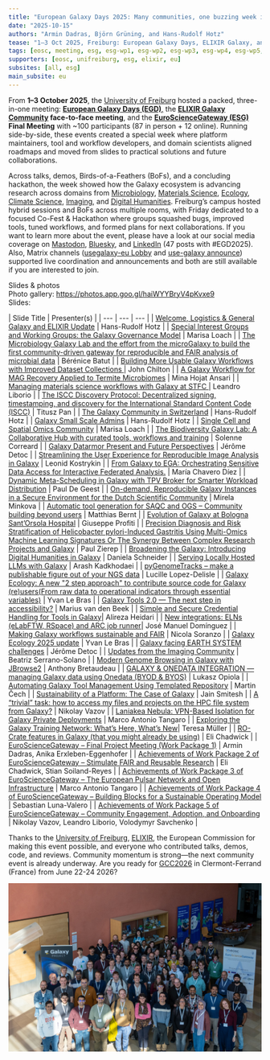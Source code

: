 ```yaml
---
title: "European Galaxy Days 2025: Many communities, one buzzing week in Freiburg"
date: "2025-10-15"
authors: "Armin Dadras, Björn Grüning, and Hans-Rudolf Hotz"
tease: "1–3 Oct 2025, Freiburg: European Galaxy Days, ELIXIR Galaxy, and EuroScienceGateway members convened to align roadmaps and turn plans into solutions, tools, and workflows through talks, demos, and a CoFest."
tags: [eosc, meeting, esg, esg-wp1, esg-wp2, esg-wp3, esg-wp4, esg-wp5, conference, egd]
supporters: [eosc, unifreiburg, esg, elixir, eu]
subsites: [all, esg]
main_subsite: eu
---
```

From **1–3 October 2025**, the [University of Freiburg](https://uni-freiburg.de/en/) hosted a packed, three-in-one meeting: [**European Galaxy Days (EGD)**,](https://galaxyproject.org/events/2025-10-01-egd2025/) the **[ELIXIR Galaxy Community](https://elixir-europe.org/communities/galaxy) face-to-face meeting**, and the **[EuroScienceGateway (ESG)](https://galaxyproject.org/projects/esg/) Final Meeting** with ~100 participants (87 in person + 12 online). Running side-by-side, these events created a special week where platform maintainers, tool and workflow developers, and domain scientists aligned roadmaps and moved from slides to practical solutions and future collaborations.

Across talks, demos, Birds-of-a-Feathers (BoFs), and a concluding hackathon, the week showed how the Galaxy ecosystem is advancing research across domains from [Microbiology](https://microbiology.usegalaxy.org/), [Materials Science](https://materials.usegalaxy.eu/), [Ecology](https://ecology.usegalaxy.eu/), [Climate Science](https://climate.usegalaxy.eu/), [Imaging](https://imaging.usegalaxy.eu/), and [Digital Humanities](https://galaxyproject.org/community/sig/digital-humanities/). Freiburg’s campus hosted hybrid sessions and BoFs across multiple rooms, with Friday dedicated to a focused Co-Fest & Hackathon where groups squashed bugs, improved tools, tuned workflows, and formed plans for next collaborations. If you want to learn more about the event, please have a look at our social media coverage on [Mastodon](https://mastodon.social/tags/EGD2025), [Bluesky](https://bsky.app/hashtag/EGD2025?author=galaxyproject.bsky.social), and [LinkedIn](https://www.linkedin.com/search/results/all/?keywords=%23egd2025&origin=HASH_TAG_FROM_FEED&sid=kCg) (47 posts with #EGD2025). Also, Matrix channels ([usegalaxy-eu Lobby](https://matrix.to/#/#usegalaxy-eu_Lobby:gitter.im) and [use-galaxy announce](https://matrix.to/#/!ArjKhGljVCmzqxhauY:matrix.org?via=matrix.org&via=matrix.uni-freiburg.de&via=t2bot.io)) supported live coordination and announcements and both are still available if you are interested to join.

Slides & photos
<br>
Photo gallery: https://photos.app.goo.gl/haiWYYBryV4pKvxe9
<br>
Slides: 

| Slide Title | Presenter(s) |
| --- | --- | --- |
| [Welcome, Logistics & General Galaxy and ELIXIR Update](https://f1000research.com/slides/14-1066) | Hans-Rudolf Hotz |
| [Special Interest Groups and Working Groups: the Galaxy Governance Model](https://f1000research.com/slides/14-1067) | Marisa Loach |
| [The Microbiology Galaxy Lab and the effort from the microGalaxy to build the first community-driven gateway for reproducible and FAIR analysis of microbial data](https://f1000research.com/slides/14-1021) | Bérénice Batut |
| [Building More Usable Galaxy Workflows with Improved Dataset Collections ](https://f1000research.com/slides/14-1069)| John Chilton |
| [A Galaxy Workflow for MAG Recovery Applied to Termite Microbiomes](https://f1000research.com/slides/14-1070) | Mina Hojat Ansari |
| [Managing materials science workflows with Galaxy at STFC ](https://f1000research.com/slides/14-1071)| Leandro Liborio |
| [The ISCC Discovery Protocol: Decentralized signing, timestamping, and discovery for the International Standard Content Code (ISCC)](https://f1000research.com/slides/14-1072) | Titusz Pan |
| [The Galaxy Community in Switzerland](https://f1000research.com/slides/14-1073) | Hans-Rudolf Hotz |
| [Galaxy Small Scale Admins](https://f1000research.com/slides/14-1074) | Hans-Rudolf Hotz |
| [Single Cell and Spatial Omics Community](https://f1000research.com/slides/14-1075) | Marisa Loach |
| [The Biodiversity Galaxy Lab: A Collaborative Hub with curated tools, workflows and training](https://f1000research.com/slides/14-1076) | Solenne Correard |
| [Galaxy Datarmor Present and Future Perspectives](https://f1000research.com/slides/14-1077) | Jérôme Detoc |
| [Streamlining the User Experience for Reproducible Image Analysis in Galaxy](https://f1000research.com/slides/14-1080) | Leonid Kostrykin |
| [From Galaxy to EGA: Orchestrating Sensitive Data Access for Interactive Federated Analysis.](https://f1000research.com/slides/14-1081) | María Chavero Díez |
| [Dynamic Meta-Scheduling in Galaxy with TPV Broker for Smarter Workload Distribution](https://f1000research.com/slides/14-1082) | Paul De Geest |
| [On-demand, Reproducible Galaxy Instances in a Secure Environment for the Dutch Scientific Community](https://f1000research.com/slides/14-1083) | Mirela Minkova |
| [Automatic tool generation for SAQC and OGS – Community building beyond users](https://f1000research.com/slides/14-1084) | Matthias Bernt |
| [Evolution of Galaxy at Bologna Sant’Orsola Hospital](https://f1000research.com/slides/14-1085) | Giuseppe Profiti |
| [Precision Diagnosis and Risk Stratification of Helicobacter pylori-Induced Gastritis Using Multi-Omics Machine Learning Signatures Or The Synergy Between Complex Research Projects and Galaxy](https://f1000research.com/slides/14-1086) | Paul Zierep |
| [Broadening the Galaxy: Introducing Digital Humanities in Galaxy](https://f1000research.com/slides/14-1087) | Daniela Schneider |
| [Serving Locally Hosted LLMs with Galaxy](https://f1000research.com/slides/14-1088) | Arash Kadkhodaei |
| [pyGenomeTracks – make a publishable figure out of your NGS data](https://f1000research.com/slides/14-1089) | Lucille Lopez-Delisle |
| [Galaxy Ecology: A new "2 step approach" to contribute source code for Galaxy (re)users(From raw data to operational indicators through essential variables)](https://f1000research.com/slides/14-1090) | Yvan Le Bras |
| [Galaxy Tools 2.0 — The next step in accessibility?](https://f1000research.com/slides/14-1091) | Marius van den Beek |
| [Simple and Secure Credential Handling for Tools in Galaxy](https://f1000research.com/slides/14-1092)| Alireza Heidari |
| [New integrations: ELNs (eLabFTW, RSpace) and ARC job runner](https://f1000research.com/slides/14-1093)| José Manuel Domínguez |
| [Making Galaxy workflows sustainable and FAIR](https://f1000research.com/slides/14-1094) | Nicola Soranzo |
| [Galaxy Ecology 2025 update](https://f1000research.com/slides/14-1095) | Yvan Le Bras |
| [Galaxy facing EARTH SYSTEM challenges](https://f1000research.com/slides/14-1096) | Jérôme Detoc |
| [Updates from the Imaging Community](https://f1000research.com/slides/14-1097) | Beatriz Serrano-Solano |
| [Modern Genome Browsing in Galaxy with JBrowse2](https://f1000research.com/slides/14-1098) | Anthony Bretaudeau |
| [GALAXY & ONEDATA INTEGRATION — managing Galaxy data using Onedata (BYOD & BYOS)](https://f1000research.com/slides/14-1099) | Lukasz Opiola |
| [Automating Galaxy Tool Management Using Templated Repository](https://f1000research.com/slides/14-1100) | Martin Čech |
| [Sustainability of a Platform: The Case of Galaxy](https://f1000research.com/slides/14-1101) | Jain Smitesh |
| [A “trivial” task: how to access my files and projects on the HPC file system from Galaxy?](https://f1000research.com/slides/14-1102) | Nikolay Vazov |
| [Laniakea Nebula: VPN-Based Isolation for Galaxy Private Deployments](https://f1000research.com/slides/14-1103) | Marco Antonio Tangaro |
| [Exploring the Galaxy Training Network: What’s Here, What’s New](https://f1000research.com/slides/14-1104)| Teresa Müller |
| [RO-Crate features in Galaxy (that you might already be using)](https://f1000research.com/slides/14-1105) | Eli Chadwick |
| [EuroScienceGateway – Final Project Meeting (Work Package 1)](https://f1000research.com/slides/14-1106) | Armin Dadras, Anika Erxleben-Eggenhofer |
| [Achievements of Work Package 2 of EuroScienceGateway – Stimulate FAIR and Reusable Research](https://f1000research.com/slides/14-1107) | Eli Chadwick, Stian Soiland-Reyes |
| [Achievements of Work Package 3 of EuroScienceGateway – The European Pulsar Network and Open Infrastructure](https://f1000research.com/slides/14-1108) | Marco Antonio Tangaro |
| [Achievements of Work Package 4 of EuroScienceGateway – Building Blocks for a Sustainable Operating Model](https://f1000research.com/slides/14-1109) | Sebastian Luna-Valero |
| [Achievements of Work Package 5 of EuroScienceGateway – Community Engagement, Adoption, and Onboarding](https://f1000research.com/slides/14-1110) | Nikolay Vazov, Leandro Liborio, Volodymyr Savchenko |

Thanks to the [University of Freiburg](https://uni-freiburg.de), [ELIXIR](https://elixir-europe.org/), the European Commission for making this event possible, and everyone who contributed talks, demos, code, and reviews. Community momentum is strong—the next community event is already underway. Are you ready for [GCC2026](https://galaxyproject.org/events/gcc2026/) in Clermont-Ferrand (France) from June 22-24 2026?

![EGD2025 Group photo taken by Pavan Videm](./egd_group_photo.jpg)
